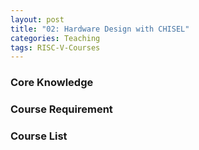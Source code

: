 ```yaml
---
layout: post
title: "02: Hardware Design with CHISEL"
categories: Teaching
tags: RISC-V-Courses
---
```


### Core Knowledge



### Course Requirement



### Course List


